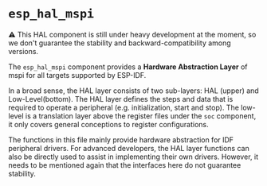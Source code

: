# `esp_hal_mspi`

⚠️ This HAL component is still under heavy development at the moment, so we don't guarantee the stability and backward-compatibility among versions.

The `esp_hal_mspi` component provides a **Hardware Abstraction Layer** of mspi for all targets supported by ESP-IDF.

In a broad sense, the HAL layer consists of two sub-layers: HAL (upper) and Low-Level(bottom). The HAL layer defines the steps and data that is required to operate a peripheral (e.g. initialization, start and stop). The low-level is a translation layer above the register files under the `soc` component, it only covers general conceptions to register configurations.

The functions in this file mainly provide hardware abstraction for IDF peripheral drivers. For advanced developers, the HAL layer functions can also be directly used to assist in implementing their own drivers. However, it needs to be mentioned again that the interfaces here do not guarantee stability.
